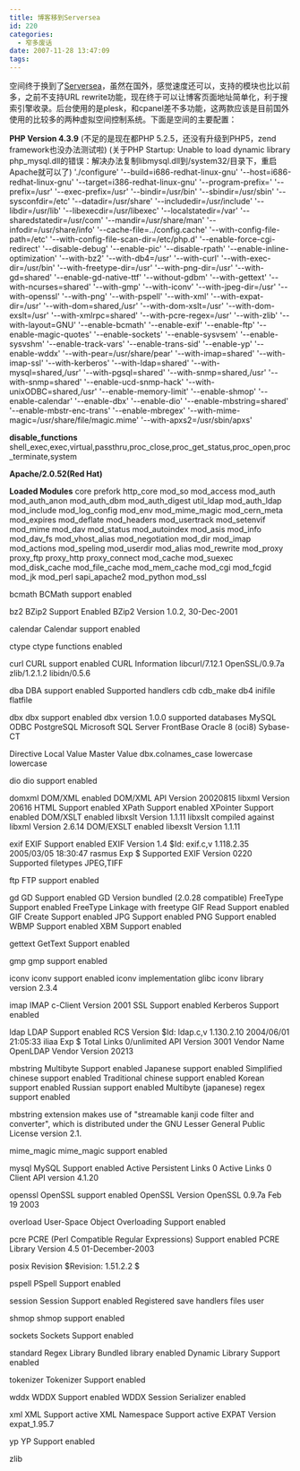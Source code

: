 ```yaml
---
title: 博客移到Serversea
id: 220
categories:
  - 窄多废话
date: 2007-11-28 13:47:09
tags:
---
```


空间终于换到了[Serversea](http://www.serversea.com/referrals/processreferral.php?refere=MTQ2OQ==&dmn=)，虽然在国外，感觉速度还可以，支持的模块也比以前多，之前不支持URL rewrite功能，现在终于可以让博客页面地址简单化，利于搜索引擎收录。后台使用的是plesk，和cpanel差不多功能，这两款应该是目前国外使用的比较多的两种虚拟空间控制系统。下面是空间的主要配置：

**PHP Version 4.3.9** (不足的是现在都PHP 5.2.5，还没有升级到PHP5，zend framework也没办法测试啦)
(关于PHP Startup: Unable to load dynamic library php_mysql.dll的错误：解决办法复制libmysql.dll到/system32/目录下，重启Apache就可以了)
'./configure' '--build=i686-redhat-linux-gnu' '--host=i686-redhat-linux-gnu' '--target=i386-redhat-linux-gnu' '--program-prefix=' '--prefix=/usr' '--exec-prefix=/usr' '--bindir=/usr/bin' '--sbindir=/usr/sbin' '--sysconfdir=/etc' '--datadir=/usr/share' '--includedir=/usr/include' '--libdir=/usr/lib' '--libexecdir=/usr/libexec' '--localstatedir=/var' '--sharedstatedir=/usr/com' '--mandir=/usr/share/man' '--infodir=/usr/share/info' '--cache-file=../config.cache' '--with-config-file-path=/etc' '--with-config-file-scan-dir=/etc/php.d' '--enable-force-cgi-redirect' '--disable-debug' '--enable-pic' '--disable-rpath' '--enable-inline-optimization' '--with-bz2' '--with-db4=/usr' '--with-curl' '--with-exec-dir=/usr/bin' '--with-freetype-dir=/usr' '--with-png-dir=/usr' '--with-gd=shared' '--enable-gd-native-ttf' '--without-gdbm' '--with-gettext' '--with-ncurses=shared' '--with-gmp' '--with-iconv' '--with-jpeg-dir=/usr' '--with-openssl' '--with-png' '--with-pspell' '--with-xml' '--with-expat-dir=/usr' '--with-dom=shared,/usr' '--with-dom-xslt=/usr' '--with-dom-exslt=/usr' '--with-xmlrpc=shared' '--with-pcre-regex=/usr' '--with-zlib' '--with-layout=GNU' '--enable-bcmath' '--enable-exif' '--enable-ftp' '--enable-magic-quotes' '--enable-sockets' '--enable-sysvsem' '--enable-sysvshm' '--enable-track-vars' '--enable-trans-sid' '--enable-yp' '--enable-wddx' '--with-pear=/usr/share/pear' '--with-imap=shared' '--with-imap-ssl' '--with-kerberos' '--with-ldap=shared' '--with-mysql=shared,/usr' '--with-pgsql=shared' '--with-snmp=shared,/usr' '--with-snmp=shared' '--enable-ucd-snmp-hack' '--with-unixODBC=shared,/usr' '--enable-memory-limit' '--enable-shmop' '--enable-calendar' '--enable-dbx' '--enable-dio' '--enable-mbstring=shared' '--enable-mbstr-enc-trans' '--enable-mbregex' '--with-mime-magic=/usr/share/file/magic.mime' '--with-apxs2=/usr/sbin/apxs'

**disable_functions**
shell_exec,exec,virtual,passthru,proc_close,proc_get_status,proc_open,proc_terminate,system

**Apache/2.0.52(Red Hat)**

**Loaded Modules**
core prefork http_core mod_so mod_access mod_auth mod_auth_anon mod_auth_dbm mod_auth_digest util_ldap mod_auth_ldap mod_include mod_log_config mod_env mod_mime_magic mod_cern_meta mod_expires mod_deflate mod_headers mod_usertrack mod_setenvif mod_mime mod_dav mod_status mod_autoindex mod_asis mod_info mod_dav_fs mod_vhost_alias mod_negotiation mod_dir mod_imap mod_actions mod_speling mod_userdir mod_alias mod_rewrite mod_proxy proxy_ftp proxy_http proxy_connect mod_cache mod_suexec mod_disk_cache mod_file_cache mod_mem_cache mod_cgi mod_fcgid mod_jk mod_perl sapi_apache2 mod_python mod_ssl

bcmath
BCMath support     enabled

bz2
BZip2 Support     Enabled
BZip2 Version     1.0.2, 30-Dec-2001

calendar
Calendar support     enabled

ctype
ctype functions     enabled

curl
CURL support     enabled
CURL Information     libcurl/7.12.1 OpenSSL/0.9.7a zlib/1.2.1.2 libidn/0.5.6

dba
DBA support     enabled
Supported handlers     cdb cdb_make db4 inifile flatfile

dbx
dbx support     enabled
dbx version     1.0.0
supported databases     MySQL ODBC PostgreSQL Microsoft SQL Server FrontBase Oracle 8 (oci8) Sybase-CT

Directive    Local Value    Master Value
dbx.colnames_case    lowercase    lowercase

dio
dio support     enabled

domxml
DOM/XML     enabled
DOM/XML API Version     20020815
libxml Version     20616
HTML Support     enabled
XPath Support     enabled
XPointer Support     enabled
DOM/XSLT     enabled
libxslt Version     1.1.11
libxslt compiled against libxml Version     2.6.14
DOM/EXSLT     enabled
libexslt Version     1.1.11

exif
EXIF Support     enabled
EXIF Version     1.4 $Id: exif.c,v 1.118.2.35 2005/03/05 18:30:47 rasmus Exp $
Supported EXIF Version     0220
Supported filetypes     JPEG,TIFF

ftp
FTP support     enabled

gd
GD Support     enabled
GD Version     bundled (2.0.28 compatible)
FreeType Support     enabled
FreeType Linkage     with freetype
GIF Read Support     enabled
GIF Create Support     enabled
JPG Support     enabled
PNG Support     enabled
WBMP Support     enabled
XBM Support     enabled

gettext
GetText Support     enabled

gmp
gmp support     enabled

iconv
iconv support     enabled
iconv implementation     glibc
iconv library version     2.3.4

imap
IMAP c-Client Version     2001
SSL Support     enabled
Kerberos Support     enabled

ldap
LDAP Support     enabled
RCS Version     $Id: ldap.c,v 1.130.2.10 2004/06/01 21:05:33 iliaa Exp $
Total Links     0/unlimited
API Version     3001
Vendor Name     OpenLDAP
Vendor Version     20213

mbstring
Multibyte Support     enabled
Japanese support     enabled
Simplified chinese support     enabled
Traditional chinese support     enabled
Korean support     enabled
Russian support     enabled
Multibyte (japanese) regex support     enabled

mbstring extension makes use of "streamable kanji code filter and converter", which is distributed under the GNU Lesser General Public License version 2.1.

mime_magic
mime_magic support    enabled

mysql
MySQL Support    enabled
Active Persistent Links     0
Active Links     0
Client API version     4.1.20

openssl
OpenSSL support     enabled
OpenSSL Version     OpenSSL 0.9.7a Feb 19 2003

overload
User-Space Object Overloading Support     enabled

pcre
PCRE (Perl Compatible Regular Expressions) Support     enabled
PCRE Library Version     4.5 01-December-2003

posix
Revision     $Revision: 1.51.2.2 $

pspell
PSpell Support     enabled

session
Session Support     enabled
Registered save handlers     files user

shmop
shmop support     enabled

sockets
Sockets Support     enabled

standard
Regex Library     Bundled library enabled
Dynamic Library Support     enabled

tokenizer
Tokenizer Support     enabled

wddx
WDDX Support    enabled
WDDX Session Serializer     enabled

xml
XML Support     active
XML Namespace Support     active
EXPAT Version     expat_1.95.7

yp
YP Support     enabled

zlib